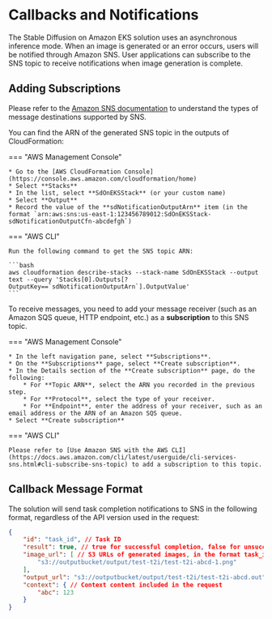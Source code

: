 # Callbacks and Notifications

The Stable Diffusion on Amazon EKS solution uses an asynchronous inference mode. When an image is generated or an error occurs, users will be notified through Amazon SNS. User applications can subscribe to the SNS topic to receive notifications when image generation is complete.

## Adding Subscriptions

Please refer to the [Amazon SNS documentation](https://docs.aws.amazon.com/sns/latest/dg/sns-event-destinations.html) to understand the types of message destinations supported by SNS.

You can find the ARN of the generated SNS topic in the outputs of CloudFormation:

=== "AWS Management Console"

    * Go to the [AWS CloudFormation Console](https://console.aws.amazon.com/cloudformation/home)
    * Select **Stacks**
    * In the list, select **SdOnEKSStack** (or your custom name)
    * Select **Output**
    * Record the value of the **sdNotificationOutputArn** item (in the format `arn:aws:sns:us-east-1:123456789012:SdOnEKSStack-sdNotificationOutputCfn-abcdefgh`)

=== "AWS CLI"

    Run the following command to get the SNS topic ARN:

    ```bash
    aws cloudformation describe-stacks --stack-name SdOnEKSStack --output text --query 'Stacks[0].Outputs[?OutputKey==`sdNotificationOutputArn`].OutputValue'
    ```

To receive messages, you need to add your message receiver (such as an Amazon SQS queue, HTTP endpoint, etc.) as a **subscription** to this SNS topic.

=== "AWS Management Console"

    * In the left navigation pane, select **Subscriptions**.
    * On the **Subscriptions** page, select **Create subscription**.
    * In the Details section of the **Create subscription** page, do the following:
        * For **Topic ARN**, select the ARN you recorded in the previous step.
        * For **Protocol**, select the type of your receiver.
        * For **Endpoint**, enter the address of your receiver, such as an email address or the ARN of an Amazon SQS queue.
    * Select **Create subscription**

=== "AWS CLI"

    Please refer to [Use Amazon SNS with the AWS CLI](https://docs.aws.amazon.com/cli/latest/userguide/cli-services-sns.html#cli-subscribe-sns-topic) to add a subscription to this topic.

## Callback Message Format

The solution will send task completion notifications to SNS in the following format, regardless of the API version used in the request:

```json
{
    "id": "task_id", // Task ID
    "result": true, // true for successful completion, false for unsuccessful completion
    "image_url": [ // S3 URLs of generated images, in the format task_id+4_random_digits+image_number. If there are multiple images, all image links will be included.
        "s3://outputbucket/output/test-t2i/test-t2i-abcd-1.png"
    ],
    "output_url": "s3://outputbucket/output/test-t2i/test-t2i-abcd.out", // S3 URL of the task output, containing the complete runtime output
    "context": { // Context content included in the request
        "abc": 123
    }
}
```